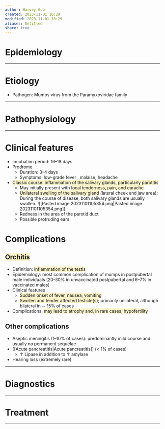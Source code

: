 ```yaml
---
author: Harvey Guo
created: 2023-11-01 10:29
modified: 2023-11-01 10:29
aliases: Untitled
share: true
---
```

# Epidemiology


---
# Etiology
- Pathogen: Mumps virus from the Paramyxoviridae family

---
# Pathophysiology


---
# Clinical features
- Incubation period: 16–18 days
- Prodrome
	- Duration: 3–4 days
	- Symptoms: low-grade fever , malaise, headache
- <span style="background:rgba(240, 200, 0, 0.2)">Classic course: inflammation of the salivary glands, particularly parotitis</span>
	- May initially present with <span style="background:rgba(240, 200, 0, 0.2)">local tenderness, pain, and earache</span>
	- <span style="background:rgba(240, 200, 0, 0.2)">Unilateral swelling of the salivary gland</span> (lateral cheek and jaw area); During the course of disease, both salivary glands are usually swollen. ![[Pasted image 20231101105354.png|Pasted image 20231101105354.png]]
	- Redness in the area of the parotid duct
	- Possible protruding ears
# Complications
## <span style="background:rgba(240, 200, 0, 0.2)">Orchitis</span>
- Definition: <span style="background:rgba(240, 200, 0, 0.2)">inflammation of the testis</span>
- Epidemiology: most common complication of mumps in postpubertal male individuals (20–30% in unvaccinated postpubertal and 6–7% in vaccinated males) 
- Clinical features
	- <span style="background:rgba(240, 200, 0, 0.2)">Sudden onset of fever, nausea, vomiting</span>
	- <span style="background:rgba(240, 200, 0, 0.2)">Swollen and tender affected testicle(s)</span>; primarily unilateral, although bilateral in ∼ 15% of cases
- Complications: <span style="background:rgba(240, 200, 0, 0.2)">may lead to atrophy and, in rare cases, hypofertility</span>
## Other complications
- Aseptic meningitis (1–10% of cases): predominantly mild course and usually no permanent sequelae
- [[Acute pancreatitis|Acute pancreatitis]] (< 1% of cases)
	- ↑ Lipase in addition to ↑ amylase
- Hearing loss (extremely rare)

---
# Diagnostics


---
# Treatment


---
